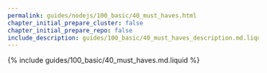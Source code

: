 ```yaml
---
permalink: guides/nodejs/100_basic/40_must_haves.html
chapter_initial_prepare_cluster: false
chapter_initial_prepare_repo: false
include_description: guides/100_basic/40_must_haves_description.md.liquid
---
```


{% include guides/100_basic/40_must_haves.md.liquid %}
